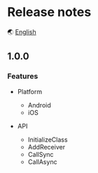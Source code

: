# Release notes

🌏 [English](ReleaseNotes.en.md)

## 1.0.0

### Features

* Platform 
    * Android
    * iOS

* API
    * InitializeClass
    * AddReceiver
    * CallSync
    * CallAsync